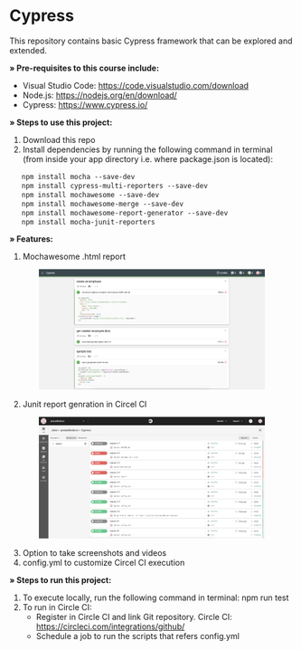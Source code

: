 # Cypress
This repository contains basic Cypress framework that can be explored and extended.

**» Pre-requisites to this course include:**

- Visual Studio Code: https://code.visualstudio.com/download
- Node.js: https://nodejs.org/en/download/
- Cypress: https://www.cypress.io/

**» Steps to use this project:**

1. Download this repo
2. Install dependencies by running the following command in terminal (from inside your app directory i.e. where package.json is located):
```
   npm install mocha --save-dev  
   npm install cypress-multi-reporters --save-dev
   npm install mochawesome --save-dev 
   npm install mochawesome-merge --save-dev 
   npm install mochawesome-report-generator --save-dev
   npm install mocha-junit-reporters
```
   
**» Features:**

1. Mochawesome .html report

<div align="center">
    <img src="Cypress/screenshots/MochawesomeReport.png" width="400px"</img> 
</div>

2. Junit report genration in Circel CI

<div align="center">
    <img src="Cypress/screenshots/CircelCI.png" width="400px"</img> 
</div>

3. Option to take screenshots and videos
4. config.yml to customize Circel CI execution 

**» Steps to run this project:**

1. To execute locally, run the following command in terminal: npm run test
2. To run in Circle CI:
   - Register in Circle CI and link Git repository. Circle CI: https://circleci.com/integrations/github/
   - Schedule a job to run the scripts that refers config.yml
   
